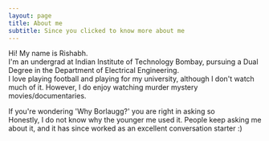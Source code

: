 ```yaml
---
layout: page
title: About me
subtitle: Since you clicked to know more about me
---
```

<!--<p align="center">
<img src="https://github.com/borlaugg/borlaugg.github.io/assets/81488614/9975ae0a-bd46-4c92-9829-45284d1c79f2" alt="drawing" width="150"/>                  
</p>-->
  
Hi! My name is Rishabh.                             
I'm an undergrad at Indian Institute of Technology Bombay, pursuing a Dual Degree in the Department of Electrical Engineering.             
I love playing football and playing for my university, although I don't watch much of it. However, I do enjoy watching murder mystery movies/documentaries.


If you're wondering 'Why Borlaugg?' you are right in asking so                              
Honestly, I do not know why the younger me used it. People keep asking me about it, and it has since worked as an excellent conversation starter :)
